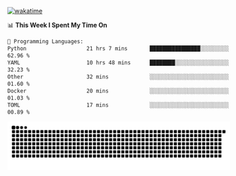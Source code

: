 [![wakatime](https://wakatime.com/badge/user/384f91c6-4eee-411f-8f3b-1b691f58a544.svg)](https://wakatime.com/@384f91c6-4eee-411f-8f3b-1b691f58a544)

<!--START_SECTION:waka-->
📊 **This Week I Spent My Time On** 

```text
💬 Programming Languages: 
Python                   21 hrs 7 mins       ████████████████░░░░░░░░░   62.96 % 
YAML                     10 hrs 48 mins      ████████░░░░░░░░░░░░░░░░░   32.23 % 
Other                    32 mins             ░░░░░░░░░░░░░░░░░░░░░░░░░   01.60 % 
Docker                   20 mins             ░░░░░░░░░░░░░░░░░░░░░░░░░   01.03 % 
TOML                     17 mins             ░░░░░░░░░░░░░░░░░░░░░░░░░   00.89 % 
```


<!--END_SECTION:waka-->

<picture>
  <source media="(prefers-color-scheme: dark)" srcset="https://raw.githubusercontent.com/fuwx295/fuwx295/output/github-contribution-grid-snake-dark.svg">
  <source media="(prefers-color-scheme: light)" srcset="https://raw.githubusercontent.com/fuwx295/fuwx295/output/github-contribution-grid-snake.svg">
  <img alt="github contribution grid snake animation" src="https://raw.githubusercontent.com/fuwx295/fuwx295/output/github-contribution-grid-snake.svg">
</picture>
